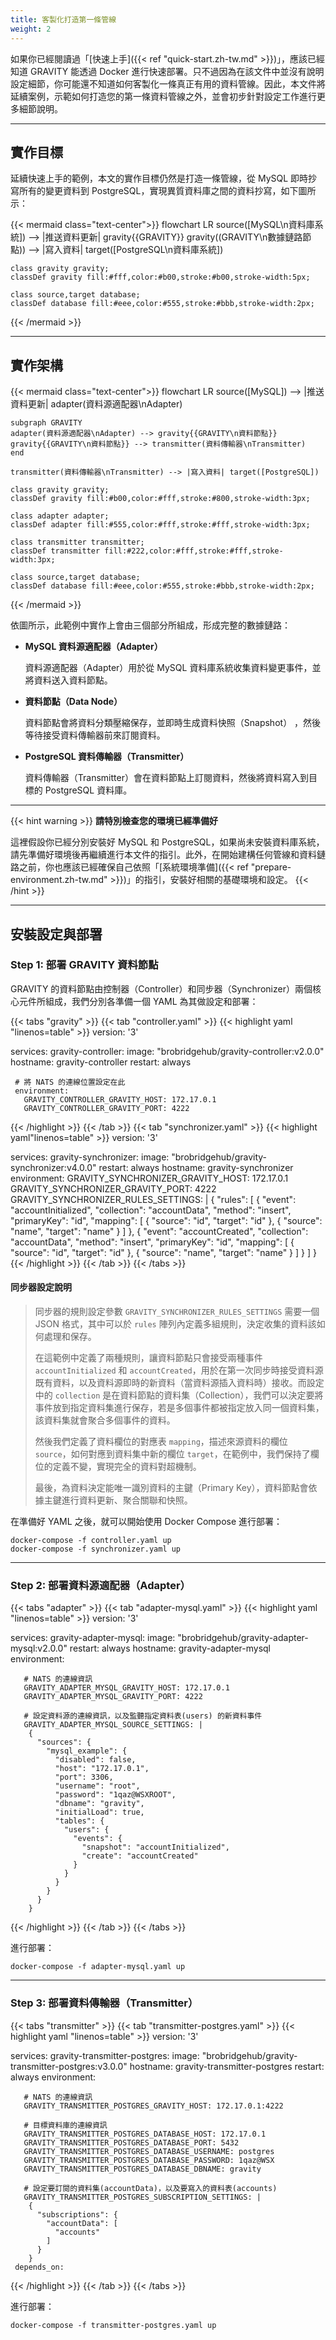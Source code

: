 ```yaml
---
title: 客製化打造第一條管線
weight: 2
---
```


如果你已經閱讀過「[快速上手]({{< ref "quick-start.zh-tw.md" >}})」，應該已經知道 GRAVITY 能透過 Docker 進行快速部署。只不過因為在該文件中並沒有說明設定細節，你可能還不知道如何客製化一條真正有用的資料管線。因此，本文件將延續案例，示範如何打造您的第一條資料管線之外，並會初步針對設定工作進行更多細節說明。

---

## 實作目標

延續快速上手的範例，本文的實作目標仍然是打造一條管線，從 MySQL 即時抄寫所有的變更資料到 PostgreSQL，實現異質資料庫之間的資料抄寫，如下圖所示：

{{< mermaid class="text-center">}}
flowchart LR
	source([MySQL\n資料庫系統]) --> |推送資料更新| gravity{{GRAVITY}}
	gravity((GRAVITY\n數據鏈路節點)) --> |寫入資料| target([PostgreSQL\n資料庫系統])

	class gravity gravity;
	classDef gravity fill:#fff,color:#b00,stroke:#b00,stroke-width:5px;

	class source,target database;
	classDef database fill:#eee,color:#555,stroke:#bbb,stroke-width:2px;
{{< /mermaid >}}

---

## 實作架構

{{< mermaid class="text-center">}}
flowchart LR
	source([MySQL]) --> |推送資料更新| adapter(資料源適配器\nAdapter)

	subgraph GRAVITY
	adapter(資料源適配器\nAdapter) --> gravity{{GRAVITY\n資料節點}}
	gravity{{GRAVITY\n資料節點}} --> transmitter(資料傳輸器\nTransmitter)
	end

	transmitter(資料傳輸器\nTransmitter) --> |寫入資料| target([PostgreSQL])

	class gravity gravity;
	classDef gravity fill:#b00,color:#fff,stroke:#800,stroke-width:3px;

	class adapter adapter;
	classDef adapter fill:#555,color:#fff,stroke:#fff,stroke-width:3px;

	class transmitter transmitter;
	classDef transmitter fill:#222,color:#fff,stroke:#fff,stroke-width:3px;

	class source,target database;
	classDef database fill:#eee,color:#555,stroke:#bbb,stroke-width:2px;
{{< /mermaid >}}

依圖所示，此範例中實作上會由三個部分所組成，形成完整的數據鏈路：

* **MySQL 資料源適配器（Adapter）**

  資料源適配器（Adapter）用於從 MySQL 資料庫系統收集資料變更事件，並將資料送入資料節點。

* **資料節點（Data Node）**

  資料節點會將資料分類壓縮保存，並即時生成資料快照（Snapshot） ，然後等待接受資料傳輸器前來訂閱資料。

* **PostgreSQL 資料傳輸器（Transmitter）**

  資料傳輸器（Transmitter）會在資料節點上訂閱資料，然後將資料寫入到目標的 PostgreSQL 資料庫。

---

{{< hint warning >}}
**請特別檢查您的環境已經準備好**

這裡假設你已經分別安裝好 MySQL 和 PostgreSQL，如果尚未安裝資料庫系統，請先準備好環境後再繼續進行本文件的指引。此外，在開始建構任何管線和資料鏈路之前，你也應該已經確保自己依照「[系統環境準備]({{< ref "prepare-environment.zh-tw.md" >}})」的指引，安裝好相關的基礎環境和設定。
{{< /hint >}}


---

## 安裝設定與部署

### Step 1: 部署 GRAVITY 資料節點

GRAVITY 的資料節點由控制器（Controller）和同步器（Synchronizer）兩個核心元件所組成，我們分別各準備一個 YAML 為其做設定和部署：

{{< tabs "gravity" >}}
{{< tab "controller.yaml" >}}
{{< highlight yaml "linenos=table" >}}
version: '3'

services:
   gravity-controller:
     image: "brobridgehub/gravity-controller:v2.0.0"
     hostname: gravity-controller
     restart: always

     # 將 NATS 的連線位置設定在此
     environment:
       GRAVITY_CONTROLLER_GRAVITY_HOST: 172.17.0.1
       GRAVITY_CONTROLLER_GRAVITY_PORT: 4222
{{< /highlight >}}
{{< /tab >}}
{{< tab "synchronizer.yaml" >}}
{{< highlight yaml"linenos=table" >}}
version: '3'

services:
  gravity-synchronizer:
     image: "brobridgehub/gravity-synchronizer:v4.0.0"
     restart: always
     hostname: gravity-synchronizer
     environment:
       GRAVITY_SYNCHRONIZER_GRAVITY_HOST: 172.17.0.1
       GRAVITY_SYNCHRONIZER_GRAVITY_PORT: 4222
       GRAVITY_SYNCHRONIZER_RULES_SETTINGS: |
         {
          "rules": [
            {
              "event": "accountInitialized",
              "collection": "accountData",
              "method": "insert",
              "primaryKey": "id",
              "mapping": [
                {
                  "source": "id",
                  "target": "id"
                },
                {
                  "source": "name",
                  "target": "name"
                }
              ]
            },
            {
              "event": "accountCreated",
              "collection": "accountData",
              "method": "insert",
              "primaryKey": "id",
              "mapping": [
                {
                  "source": "id",
                  "target": "id"
                },
                {
                  "source": "name",
                  "target": "name"
                }
              ]
            }
          ]
         }
{{< /highlight >}}
{{< /tab >}}
{{< /tabs >}}

#### 同步器設定說明

> 同步器的規則設定參數 `GRAVITY_SYNCHRONIZER_RULES_SETTINGS` 需要一個 JSON 格式，其中可以於 `rules` 陣列內定義多組規則，決定收集的資料該如何處理和保存。
>
> 在這範例中定義了兩種規則，讓資料節點只會接受兩種事件 `accountInitialized` 和 `accountCreated`，用於在第一次同步時接受資料源既有資料，以及資料源即時的新資料（當資料源插入資料時）接收。而設定中的 `collection` 是在資料節點的資料集（Collection），我們可以決定要將事件放到指定資料集進行保存，若是多個事件都被指定放入同一個資料集，該資料集就會聚合多個事件的資料。
>
> 然後我們定義了資料欄位的對應表 `mapping`，描述來源資料的欄位 `source`，如何對應到資料集中新的欄位 `target`，在範例中，我們保持了欄位的定義不變，實現完全的資料對超機制。
>
> 最後，為資料決定能唯一識別資料的主鍵（Primary Key），資料節點會依據主鍵進行資料更新、聚合關聯和快照。

在準備好 YAML 之後，就可以開始使用 Docker Compose 進行部署：

```shell
docker-compose -f controller.yaml up
docker-compose -f synchronizer.yaml up
```

---

### Step 2: 部署資料源適配器（Adapter）

{{< tabs "adapter" >}}
{{< tab "adapter-mysql.yaml" >}}
{{< highlight yaml "linenos=table" >}}
version: '3'

services:
   gravity-adapter-mysql:
     image: "brobridgehub/gravity-adapter-mysql:v2.0.0"
     restart: always
     hostname: gravity-adapter-mysql
     environment:

       # NATS 的連線資訊
       GRAVITY_ADAPTER_MYSQL_GRAVITY_HOST: 172.17.0.1
       GRAVITY_ADAPTER_MYSQL_GRAVITY_PORT: 4222

       # 設定資料源的連線資訊，以及監聽指定資料表(users) 的新資料事件
       GRAVITY_ADAPTER_MYSQL_SOURCE_SETTINGS: |
        {
          "sources": {
            "mysql_example": {
              "disabled": false,
              "host": "172.17.0.1",
              "port": 3306,
              "username": "root",
              "password": "1qaz@WSXROOT",
              "dbname": "gravity",
              "initialLoad": true,
              "tables": {
                "users": {
                  "events": {
                    "snapshot": "accountInitialized",
                    "create": "accountCreated"
                  }
                }
              }
            }
          }
        }
{{< /highlight >}}
{{< /tab >}}
{{< /tabs >}}

進行部署：

```shell
docker-compose -f adapter-mysql.yaml up
```

---

### Step 3: 部署資料傳輸器（Transmitter）

{{< tabs "transmitter" >}}
{{< tab "transmitter-postgres.yaml" >}}
{{< highlight yaml "linenos=table" >}}
version: '3'

services:
   gravity-transmitter-postgres:
     image: "brobridgehub/gravity-transmitter-postgres:v3.0.0"
     hostname: gravity-transmitter-postgres
     restart: always
     environment:

       # NATS 的連線資訊
       GRAVITY_TRANSMITTER_POSTGRES_GRAVITY_HOST: 172.17.0.1:4222

       # 目標資料庫的連線資訊
       GRAVITY_TRANSMITTER_POSTGRES_DATABASE_HOST: 172.17.0.1
       GRAVITY_TRANSMITTER_POSTGRES_DATABASE_PORT: 5432
       GRAVITY_TRANSMITTER_POSTGRES_DATABASE_USERNAME: postgres
       GRAVITY_TRANSMITTER_POSTGRES_DATABASE_PASSWORD: 1qaz@WSX
       GRAVITY_TRANSMITTER_POSTGRES_DATABASE_DBNAME: gravity

       # 設定要訂閱的資料集(accountData)，以及要寫入的資料表(accounts)
       GRAVITY_TRANSMITTER_POSTGRES_SUBSCRIPTION_SETTINGS: |  
        {
          "subscriptions": {
            "accountData": [
              "accounts"
            ]
          }
        }
     depends_on:
{{< /highlight >}}
{{< /tab >}}
{{< /tabs >}}

進行部署：

```shell
docker-compose -f transmitter-postgres.yaml up
```
